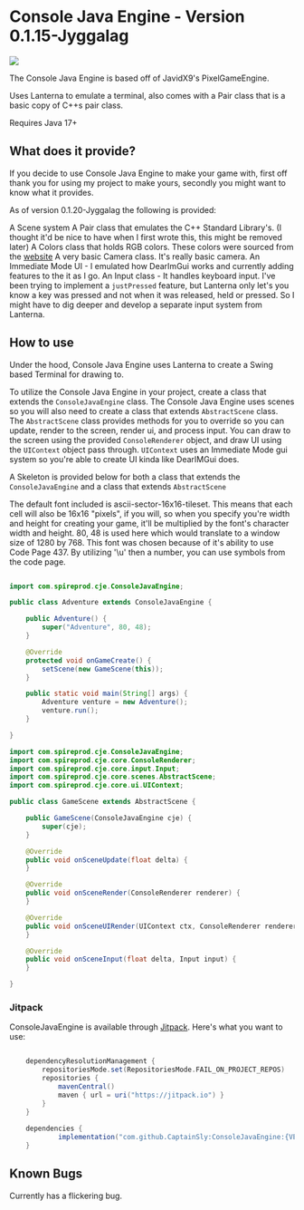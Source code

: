 # Console Java Engine - Version 0.1.15-Jyggalag
[![](https://jitpack.io/v/CaptainSly/ConsoleJavaEngine.svg)](https://jitpack.io/#CaptainSly/ConsoleJavaEngine)

The Console Java Engine is based off of JavidX9's PixelGameEngine.

Uses Lanterna to emulate a terminal, also comes with a Pair class that is a basic copy of C++s pair class.

Requires Java 17+

## What does it provide? 

If you decide to use Console Java Engine to make your game with, first off thank you for using my project to make yours, secondly you might want to know what it provides. 

As of version 0.1.20-Jyggalag the following is provided:

A Scene system
A Pair class that emulates the C++ Standard Library's. (I thought it'd be nice to have when I first wrote this, this might be removed later)
A Colors class that holds RGB colors. These colors were sourced from the [website](html-color.codes) 
A very basic Camera class. It's really basic camera.
An Immediate Mode UI - I emulated how DearImGui works and currently adding features to the it as I go. 
An Input class - It handles keyboard input. I've been trying to implement a `justPressed` feature, but Lanterna only let's you know a key was pressed and not when it was released, held or pressed. So I might have to dig deeper and develop a separate input system from Lanterna. 

## How to use

Under the hood, Console Java Engine uses Lanterna to create a Swing based Terminal for drawing to. 

To utilize the Console Java Engine in your project, create a class that extends the `ConsoleJavaEngine` class. The Console Java Engine uses scenes so you will also need to create a class that extends `AbstractScene` class. The `AbstractScene` class provides methods for you to override so you can update, render to the screen, render ui, and process input. You can draw to the screen using the provided `ConsoleRenderer` object, and draw UI using the `UIContext` object pass through. `UIContext` uses an Immediate Mode gui system so you're able to create UI kinda like DearIMGui does. 

A Skeleton is provided below for both a class that extends the `ConsoleJavaEngine` and a class that extends `AbstractScene`

The default font included is ascii-sector-16x16-tileset. This means that each cell will also be 16x16 "pixels", if you will, so when you specify you're width and height for creating your game, it'll be multiplied by the font's character width and height. 80, 48 is used here which would translate to a window size of 1280 by 768. This font was chosen because of it's ability to use Code Page 437. By utilizing '\u' then a number, you can use symbols from the code page. 

```Java

import com.spireprod.cje.ConsoleJavaEngine;

public class Adventure extends ConsoleJavaEngine {

	public Adventure() {
		super("Adventure", 80, 48);
	}

	@Override
	protected void onGameCreate() {
		setScene(new GameScene(this));
	}

	public static void main(String[] args) {
		Adventure venture = new Adventure();
		venture.run();
	}

}

import com.spireprod.cje.ConsoleJavaEngine;
import com.spireprod.cje.core.ConsoleRenderer;
import com.spireprod.cje.core.input.Input;
import com.spireprod.cje.core.scenes.AbstractScene;
import com.spireprod.cje.core.ui.UIContext;

public class GameScene extends AbstractScene {

	public GameScene(ConsoleJavaEngine cje) {
		super(cje);
	}

	@Override
	public void onSceneUpdate(float delta) {
	}

	@Override
	public void onSceneRender(ConsoleRenderer renderer) {
	}

	@Override
	public void onSceneUIRender(UIContext ctx, ConsoleRenderer renderer, Input input) {
	}

	@Override
	public void onSceneInput(float delta, Input input) {
	}

}


```


### Jitpack

ConsoleJavaEngine is available through [Jitpack](https://jitpack.io). Here's what you want to use:

```gradle

	dependencyResolutionManagement {
		repositoriesMode.set(RepositoriesMode.FAIL_ON_PROJECT_REPOS)
		repositories {
			mavenCentral()
			maven { url = uri("https://jitpack.io") }
		}
	}
	
	dependencies {
	        implementation("com.github.CaptainSly:ConsoleJavaEngine:{VERSION}")
	}
```

## Known Bugs

Currently has a flickering bug.